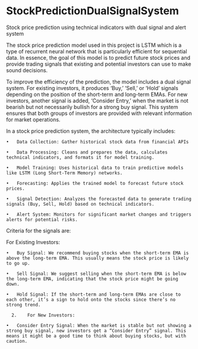 # StockPredictionDualSignalSystem
Stock price prediction using technical indicators with dual signal and alert system

The stock price prediction model used in this project is LSTM which is a type of recurrent neural network that is particularly efficient for sequential data. In essence, the goal of this model is to predict future stock prices and provide trading signals that existing and potential investors can use to make sound decisions.

To improve the efficiency of the prediction, the model includes a dual signal system. For existing investors, it produces ‘Buy,’ ‘Sell,’ or ‘Hold’ signals depending on the position of the short-term and long-term EMAs. For new investors, another signal is added, ‘Consider Entry,’ when the market is not bearish but not necessarily bullish for a strong buy signal. This system ensures that both groups of investors are provided with relevant information for market operations.


In a stock price prediction system, the architecture typically includes:

	•	Data Collection: Gather historical stock data from financial APIs
 
	•	Data Processing: Cleans and prepares the data, calculates technical indicators, and formats it for model training.
 
	•	Model Training: Uses historical data to train predictive models like LSTM (Long Short-Term Memory) networks.
 
	•	Forecasting: Applies the trained model to forecast future stock prices.
 
	•	Signal Detection: Analyzes the forecasted data to generate trading signals (Buy, Sell, Hold) based on technical indicators.
 
	•	Alert System: Monitors for significant market changes and triggers alerts for potential risks.

Criteria for the signals are:

For Existing Investors:

	•	Buy Signal: We recommend buying stocks when the short-term EMA is above the long-term EMA. This usually means the stock price is likely to go up.
 
	•	Sell Signal: We suggest selling when the short-term EMA is below the long-term EMA, indicating that the stock price might be going down.
 
	•	Hold Signal: If the short-term and long-term EMAs are close to each other, it’s a sign to hold onto the stocks since there’s no strong trend.
 
      2.	For New Investors:
      
	•	Consider Entry Signal: When the market is stable but not showing a strong buy signal, new investors get a “Consider Entry” signal. This means it might be a good time to think about buying stocks, but with caution.

